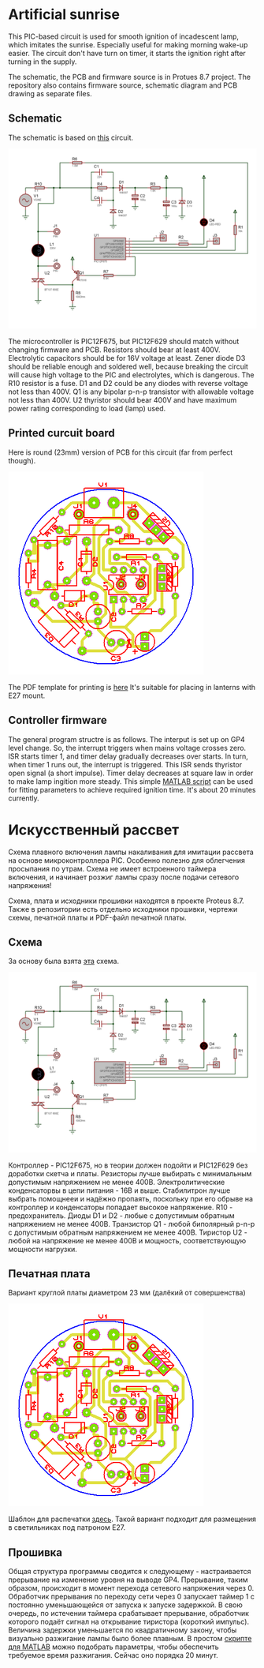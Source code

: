# Artificial sunrise

This PIC-based circuit is used for smooth ignition of incadescent lamp, which imitates the sunrise. Especially useful for making morning wake-up easier.
The circuit don't have turn on timer, it starts the ignition right after turning in the supply.

The schematic, the PCB and firmware source is in Protues 8.7 project. The repository also contains firmware source, schematic diagram and PCB drawing as separate files.

## Schematic
The schematic is based on [this](http://smartelectronix.biz/publ/kontroller_osveshhenija_dlja_ptichnika/1-1-0-85) circuit.

![](./sunrise_schematic.png)

The microcontroller is PIC12F675, but PIC12F629 should match without changing firmware and PCB.
Resistors should bear at least 400V. Electrolytic capacitors should be for 16V voltage at least. Zener diode D3 should be reliable enough and soldered well, because breaking the circuit will cause high voltage to the PIC and electrolytes, which is dangerous.
The R10 resistor is a fuse.
D1 and D2 could be any diodes with reverse voltage not less than 400V.
Q1 is any bipolar p-n-p transistor with allowable voltage not less than 400V.
U2 thyristor should bear 400V and have maximum power rating corresponding to load (lamp) used.

## Printed curcuit board
Here is round (23mm) version of PCB for this circuit (far from perfect though).

![](./sunrise_pcb.png)

The PDF template for printing is [here](./sunrise.PDF)
It's suitable for placing in lanterns with E27 mount.

## Controller firmware
The general program structre is as follows. The interput is set up on GP4 level change. So, the interrupt triggers when mains voltage crosses zero.
ISR starts timer 1, and timer delay gradually decreases over starts. 
In turn, when timer 1 runs out, the interrupt is triggered. This ISR sends thyristor open signal (a short impulse).
Timer delay decreases at square law in order to make lamp ingition more steady. This simple [MATLAB script](./matlab.m) can be used for fitting parameters to achieve required ignition time. It's about 20 minutes currently.

# Искусственный рассвет

Схема плавного включения лампы накаливания для имитации рассвета на основе микроконтроллера PIC. Особенно полезно для облегчения просыпания по утрам.
Схема не имеет встроенного таймера включения, и начинает розжиг лампы сразу после подачи сетевого напряжения!

Схема, плата и исходники прошивки находятся в проекте Proteus 8.7. Также в репозитории есть отдельно исходники прошивки, чертежи схемы, печатной платы и PDF-файл печатной платы.

## Схема
За основу была взята [эта](http://smartelectronix.biz/publ/kontroller_osveshhenija_dlja_ptichnika/1-1-0-85) схема.

![](./sunrise_schematic.png)

Контроллер - PIC12F675, но в теории должен подойти и PIC12F629 без доработки скетча и платы.
Резисторы лучше выбирать с минимальным допустимым напряжением не менее 400В. Электролитические конденсаторвы в цепи питания - 16В и выше. Стабилитрон лучше выбрать помощнееи и надёжно пропаять, поскольку при его обрыве на контроллер и конденсаторы попадает высокое напряжение.
R10 - предохранитель.
Диоды D1 и D2 - любые с допустимым обратным напряжением не менее 400В.
Транзистор Q1 - любой биполярный p-n-p с допустимым обратным напряжением не менее 400В.
Тиристор U2 - любой на напряжение не менее 400В и мощность, соответствующую мощности нагрузки.

## Печатная плата
Вариант круглой платы диаметром 23 мм (далёкий от совершенства)

![](./sunrise_pcb.png)

Шаблон для распечатки [здесь](./sunrise.PDF).
Такой вариант подходит для размещения в светильниках под патроном E27.

## Прошивка
Общая структура программы сводится к следующему - настраивается прерывание на изменение уровня на выводе GP4. Прерывание, таким образом, происходит в момент перехода сетевого напряжения через 0.
Обработчик прерывания по переходу сети через 0 запускает таймер 1 с постоянно уменьшающейся от запуска к запуске задержкой. 
В свою очередь, по истечении таймера срабатывает прерывание, обработчик которого подаёт сигнал на открывание тиристора (короткий импульс).
Величина задержки уменьшается по квадратичному закону, чтобы визуально разжигание лампы было более плавным. В простом [скрипте для MATLAB](./matlab.m) можно подобрать параметры, чтобы обеспечить требуемое время разжигания. Сейчас оно порядка 20 минут.
